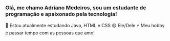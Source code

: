 ### Olá, me chamo Adriano Medeiros, sou um estudante de programação e apaixonado pela tecnologia!

🌱 Estou atualmente estudando Java, HTML e CSS
😄 Ele/Dele
⚡ Meu hobby é passar tempo com as pessoas que amo!

